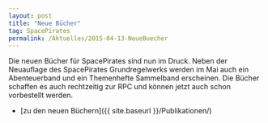 ```yaml
---
layout: post
title: "Neue Bücher"
tag: SpacePirates
permalink: /Aktuelles/2015-04-13-NeueBuecher
---
```


Die neuen Bücher für SpacePirates sind nun im Druck. Neben der Neuauflage des SpacePirates Grundregelwerks werden im Mai auch ein Abenteuerband und ein Themenhefte Sammelband erscheinen. Die Bücher schaffen es auch rechtzeitig zur RPC und können jetzt auch schon vorbestellt werden.

- [zu den neuen Büchern]({{ site.baseurl }}/Publikationen/)
